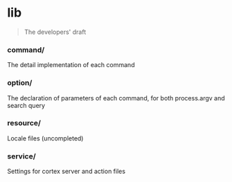 # lib

> The developers' draft

### command/

The detail implementation of each command

### option/

The declaration of parameters of each command, for both process.argv and search query

### resource/

Locale files (uncompleted)

### service/

Settings for cortex server and action files